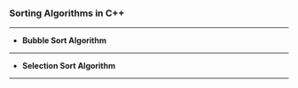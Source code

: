 ### **Sorting Algorithms in C++**   
---
- **Bubble Sort Algorithm**  
---
- **Selection Sort Algorithm**  
---
<!-- - **Insertion Sort Algorithm**  
- **Merge Sort Algorithm**  
- **Quick Sort Algorithm**  
- **Heap Sort Algorithm**  
- **Counting Sort Algorithm**  
- **Radix Sort Algorithm**  
- **Bucket Sort Algorithm**  
- **Shell Sort Algorithm**   -->